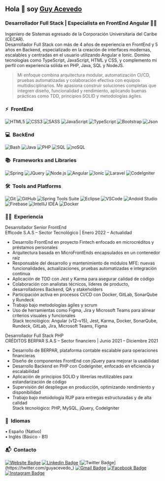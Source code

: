 ## Hola 👋 soy [Guy Acevedo](https://guyacevedo.github.io/)

### Desarrollador Full Stack | Especialista en FrontEnd Angular 🧑‍💻

Ingeniero de Sistemas egresado de la Corporación Universitaria del Caribe (CECAR).<br>
Desarrollador Full Stack con más de 4 años de experiencia en FrontEnd y 5 años en Backend, especializado en la
creación de interfaces modernas, escalables y centradas en el usuario utilizando Angular e Ionic. Domino
tecnologías como TypeScript, JavaScript, HTML y CSS, y complemento mi perfil con experiencia sólida en PHP, Java,
SQL y NodeJS.
> Mi enfoque combina arquitectura modular, automatización CI/CD, pruebas automatizadas y colaboración efectiva
con equipos multidisciplinarios. Me apasiona construir soluciones completas que integren diseño, funcionalidad y
rendimiento, aplicando buenas prácticas como TDD, principios SOLID y metodologías ágiles.

### ⚡️ &nbsp;FrontEnd


![HTML5](https://img.shields.io/badge/-HTML5-E34F26?style=plastic&logo=html5&logoColor=white)
![CSS3](https://img.shields.io/badge/-CSS3-1572B6?style=plastic&logo=css3&logoColor=white)
![SASS](https://img.shields.io/badge/-SASS-CC6699?style=plastic&logo=sass&logoColor=white)
![JavaScript](https://img.shields.io/badge/-JavaScript-F7DF1E?style=plastic&logo=JavaScript&logoColor=black)
![TypeScript](https://img.shields.io/badge/-TypeScript-13009B?style=plastic&logo=TypeScript&logoColor=white)
![Bootstrap](https://img.shields.io/badge/Bootstrap-563D7C?style=plastic&logo=bootstrap&logoColor=white)
![Json](https://img.shields.io/badge/json-5E5C5C?style=plastic&logo=json&logoColor=white)

### 💻 &nbsp;BackEnd

![Bash](https://img.shields.io/badge/GNU%20Bash-4EAA25?style=plastic&logo=GNU%20Bash&logoColor=white)
![Java](https://img.shields.io/badge/-JAVA-F30F00?style=plastic&logo=Java&logoColor=white)
![PHP](https://img.shields.io/badge/-PHP-AF3CFF?style=plastic&logo=PHP&logoColor=white)
![SQL](https://img.shields.io/badge/-SQL-007717?style=plastic&logo=MySQL&logoColor=white)
![noSQL](https://img.shields.io/badge/-noSQL-0067C8?style=plastic&logo=MongoDB&logoColor=white)

### 📚 &nbsp;Frameworks and Libraries

![Spring](https://img.shields.io/badge/-Spring-339933?style=plastic&logo=Spring&logoColor=white)
![JQuery](https://img.shields.io/badge/-JQuery-0067C8?style=plastic&logo=JQuery&logoColor=white)
![Node.js](https://img.shields.io/badge/-Node.js-339933?style=plastic&logo=node.js&logoColor=white)
![Angular](https://img.shields.io/badge/-Angular-red?style=plastic&logo=Angular&logoColor=white)
![Ionic](https://img.shields.io/badge/-Ionic-0067C8?style=plastic&logo=Ionic&logoColor=white)
![Laravel](https://img.shields.io/badge/-Laravel-F30F00?style=plastic&logo=Laravel&logoColor=white)
![CodeIgniter](https://img.shields.io/badge/-CodeIgniter-E34F26?style=plastic&logo=CodeIgniter&logoColor=white)

### 🛠️ &nbsp;Tools and Platforms
![Git](https://img.shields.io/badge/-Git-E34F26?style=plastic&logo=Git&logoColor=white)
![GitHub](https://img.shields.io/badge/-GitHub-001930?style=plastic&logo=GitHub&logoColor=white)
![Spring Tools Suite](https://img.shields.io/badge/-SpringToolsSuite-339933?style=plastic&logo=Spring+boot&logoColor=white)
![Eclipse](https://img.shields.io/badge/-Eclipse-001930?style=plastic&logo=Eclipse&logoColor=white)
![VSCode](https://img.shields.io/badge/-VSCode-0067C8?style=plastic&logo=VisualStudioCode&logoColor=white)
![Andoid Studio](https://img.shields.io/badge/-AndoidStudio-007717?style=plastic&logo=AndroidStudio&logoColor=white)
![Firebase](https://img.shields.io/badge/-Firebase-F7DF1E?style=plastic&logo=Firebase&logoColor=black)
![IntelliJ IDEA](https://img.shields.io/badge/-IntelliJIDEA-001930?style=plastic&logo=IntelliJIDEA&logoColor=white)
![Docker](https://img.shields.io/badge/-Docker-0067C8?style=plastic&logo=Docker&logoColor=white)

### 🧑‍💻 &nbsp;Experiencia

Desarrollador Senior FrontEnd<br>
Efficode S.A.S – Sector Tecnológico | Enero 2022 – Actualidad<br>
* Desarrollo FrontEnd en proyecto Fintech enfocado en microcréditos y préstamos personales
* Arquitectura basada en MicroFrontEnds encapsulados en un contenedor raíz
* Responsable del desarrollo y mantenimiento de módulos MFE: nuevas funcionalidades, actualizaciones, pruebas automatizadas e integración continua
* Aplicación de TDD con Jest y Karma para asegurar calidad de código
* Colaboración con analistas técnicos, líderes de producto, desarrolladores Backend, QA y stakeholders
* Participación activa en procesos CI/CD con Docker, GitLab, SonarQube y Rundeck
* Trabajo bajo metodologías ágiles y scrum
* Uso de herramientas como Figma, Jira y Microsoft Teams para alinear criterios visuales y funcionales<br>
Stack tecnológico: Angular (v12–v15), Jest, Karma, Docker, SonarQube, Rundeck, GitLab, Jira, Microsoft Teams, Figma

Desarrollador Full Stack PHP<br>
CRÉDITOS BERPAR S.A.S – Sector financiero | Junio 2021 – Diciembre 2021<br>
* Desarrollo de BERPAR, plataforma contable escalable para operaciones financieras
* Diseño de componentes FrontEnd con jQuery para mejorar la usabilidad
* Desarrollo Backend en PHP con CodeIgniter, enfocado en eficiencia y escalabilidad
* Aplicación de principios SOLID y librerías reutilizables para estandarización de código
* Supervisión del despliegue en producción, optimizando rendimiento y disponibilidad
* Trabajo bajo metodología RUP para entregas estructuradas y de alta calidad<br>
Stack tecnológico: PHP, MySQL, jQuery, CodeIgniter

### 🧐 &nbsp;Idiomas

• Españo (Nativo)<br>
• Inglés (Básico - B1)

### 📬 &nbsp;Contacto

[![Website Badge](https://img.shields.io/badge/-https://guyacevedo.github.io-black?style=plastic&logo=InternetExplorer&logoColor=white&link=https://guyacevedo.github.io/)](https://guyacevedo.github.io/)
[![Linkedin Badge](https://img.shields.io/badge/-guyacevedo-blue?style=plastic&logo=Linkedin&logoColor=white&link=https://www.linkedin.com/in/guyacevedo/)](https://www.linkedin.com/in/guyacevedo/)
[![Twitter Badge](https://img.shields.io/badge/guyacevedo_-1DA1F2?style=plastic&logo=twitter&logoColor=white&link=https://twitter.com/guyacevedo_)](https://twitter.com/guyacevedo_)
[![Gmail Badge](https://img.shields.io/badge/-guy.acevedoa@gmail.com-c14438?style=plastic&logo=Gmail&logoColor=white&link=mailto:guy.acevedoa@gmail.com)](mailto:guy.acevedoa@gmail.com)
[![Facebook Badge](https://img.shields.io/badge/-guyacevedo-blue?style=plastic&logo=facebook&logoColor=white&link=https://www.instagram.com/guyacevedo/)](https://www.instagram.com/guyacevedo/)
[![Instagram Badge](https://img.shields.io/badge/-guyacevedo-purple?style=plastic&logo=instagram&logoColor=white&link=https://www.facebook.com/guyacevedo/)](https://www.instagram.com/guyacevedo/)
